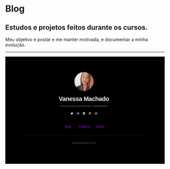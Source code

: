 
# Blog 
## Estudos e projetos feitos durante os cursos.

Meu objetivo é postar e me manter motivada, e documentar a minha evolução.

---

![Page](/assets/images/page-github.png)

